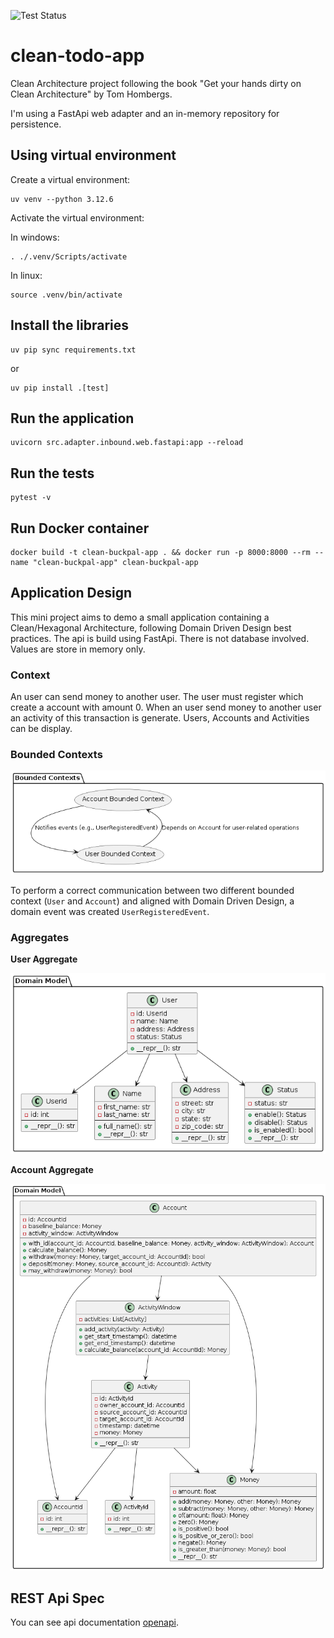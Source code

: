 ![Test Status](https://github.com/gmunumel/clean-buckpal-app/actions/workflows/python-tests.yml/badge.svg)

# clean-todo-app

Clean Architecture project following the book "Get your hands dirty on Clean Architecture" by Tom Hombergs.

I'm using a FastApi web adapter and an in-memory repository for persistence.

## Using virtual environment

Create a virtual environment:

    uv venv --python 3.12.6

Activate the virtual environment:

In windows:

    . ./.venv/Scripts/activate

In linux:

    source .venv/bin/activate

## Install the libraries

    uv pip sync requirements.txt

or

    uv pip install .[test]

## Run the application

    uvicorn src.adapter.inbound.web.fastapi:app --reload

## Run the tests

    pytest -v

## Run Docker container

    docker build -t clean-buckpal-app . && docker run -p 8000:8000 --rm --name "clean-buckpal-app" clean-buckpal-app

## Application Design

This mini project aims to demo a small application containing a Clean/Hexagonal Architecture, following Domain Driven Design best practices. The api is build using FastApi. There is not database involved. Values are store in memory only.

### Context

An user can send money to another user. The user must register which create a account with amount 0. When an user send money to another user an activity of this transaction is generate. Users, Accounts and Activities can be display.

### Bounded Contexts

![Application Bounded Context](docs/diagrams/bounded_context.png "Application Bounded Context")

To perform a correct communication between two different bounded context (`User` and `Account`) and aligned with Domain Driven Design, a domain event was created `UserRegisteredEvent`.

### Aggregates

**User Aggregate**

![User Aggregate](docs/diagrams//user_aggregate.png "User Aggregate")

**Account Aggregate**

![Account Aggregate](docs/diagrams/account_aggregate.png "Account Aggregate")

## REST Api Spec

You can see api documentation [openapi](openapi.yml "REST API Spec").

